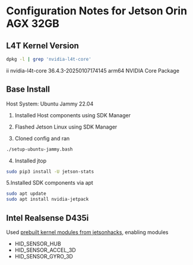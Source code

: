 # Configuration Notes for Jetson Orin AGX 32GB

## L4T Kernel Version

```sh
dpkg -l | grep 'nvidia-l4t-core'
```

ii  nvidia-l4t-core                                   36.4.3-20250107174145                       arm64        NVIDIA Core Package

## Base Install

Host System: Ubuntu Jammy 22.04
1. Installed Host components using SDK Manager
2. Flashed Jetson Linux using SDK Manager

3. Cloned config and ran 
```sh
./setup-ubuntu-jammy.bash
```

4. Installed jtop
```sh
sudo pip3 install -U jetson-stats
```

5.Installed SDK components via apt

```sh
sudo apt update
sudo apt install nvidia-jetpack
```

## Intel Realsense D435i

Used [prebuilt kernel modules from jetsonhacks](https://github.com/jetsonhacks/jetson-orin-librealsense), enabling modules
- HID_SENSOR_HUB
- HID_SENSOR_ACCEL_3D
- HID_SENSOR_GYRO_3D